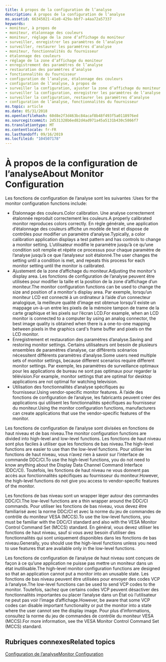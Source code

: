 ```yaml
---
title: À propos de la configuration de l’analyse
description: À propos de la configuration de l’analyse
ms.assetid: 66345021-41e8-429a-bbf7-a4aa72a57337
keywords:
- moniteur, à propos de
- moniteur, étalonnage des couleurs
- moniteur, réglage de la zone d’affichage du moniteur
- surveiller, enregistrer les paramètres de l’analyse
- surveiller, restaurer les paramètres d’analyse
- moniteur, fonctionnalités du fournisseur
- étalonnage des couleurs
- réglage de la zone d’affichage du moniteur
- enregistrement des paramètres de l’analyse
- restauration des paramètres d’analyse
- fonctionnalités du fournisseur
- configuration de l’analyse, étalonnage des couleurs
- configuration de l’analyse, à propos de
- surveiller la configuration, ajuster la zone d’affichage du moniteur
- surveiller la configuration, enregistrer les paramètres de l’analyse
- surveiller la configuration, restaurer les paramètres d’analyse
- configuration de l’analyse, fonctionnalités du fournisseur
ms.topic: article
ms.date: 05/31/2018
ms.openlocfilehash: 60d8e2f3d463bc84acaf8b48f493f5a0118976ed
ms.sourcegitcommit: 2d531328b6ed82d4ad971a45a5131b430c5866f7
ms.translationtype: MT
ms.contentlocale: fr-FR
ms.lasthandoff: 09/16/2019
ms.locfileid: "104507178"
---
```

# <a name="about-monitor-configuration"></a><span data-ttu-id="5a8b9-120">À propos de la configuration de l’analyse</span><span class="sxs-lookup"><span data-stu-id="5a8b9-120">About Monitor Configuration</span></span>

<span data-ttu-id="5a8b9-121">Les fonctions de configuration de l’analyse sont les suivantes :</span><span class="sxs-lookup"><span data-stu-id="5a8b9-121">Uses for the monitor configuration functions include:</span></span>

-   <span data-ttu-id="5a8b9-122">Étalonnage des couleurs.</span><span class="sxs-lookup"><span data-stu-id="5a8b9-122">Color calibration.</span></span> <span data-ttu-id="5a8b9-123">Une analyse correctement étalonnée reproduit correctement les couleurs.</span><span class="sxs-lookup"><span data-stu-id="5a8b9-123">A properly calibrated monitor reproduces colors correctly.</span></span> <span data-ttu-id="5a8b9-124">En règle générale, une application d’étalonnage des couleurs affiche un modèle de test et dispose de contrôles pour modifier un paramètre d’analyse.</span><span class="sxs-lookup"><span data-stu-id="5a8b9-124">Typically, a color calibration application displays a test pattern and has controls to change a monitor setting.</span></span> <span data-ttu-id="5a8b9-125">L’utilisateur modifie le paramètre jusqu’à ce qu’une condition soit remplie et répète ce processus pour chaque paramètre de l’analyse jusqu’à ce que l’analyseur soit étalonné.</span><span class="sxs-lookup"><span data-stu-id="5a8b9-125">The user changes the setting until a condition is met, and repeats this process for each monitor setting until the monitor is calibrated.</span></span>
-   <span data-ttu-id="5a8b9-126">Ajustement de la zone d’affichage du moniteur.</span><span class="sxs-lookup"><span data-stu-id="5a8b9-126">Adjusting the monitor's display area.</span></span> <span data-ttu-id="5a8b9-127">Les fonctions de configuration de l’analyse peuvent être utilisées pour modifier la taille et la position de la zone d’affichage d’un moniteur.</span><span class="sxs-lookup"><span data-stu-id="5a8b9-127">The monitor configuration functions can be used to change the size and position of a monitor's display area.</span></span> <span data-ttu-id="5a8b9-128">Par exemple, lorsqu’un moniteur LCD est connecté à un ordinateur à l’aide d’un connecteur analogique, la meilleure qualité d’image est obtenue lorsqu’il existe un mappage un-à-un entre les pixels de la mémoire tampon de trame de la carte graphique et les pixels sur l’écran LCD.</span><span class="sxs-lookup"><span data-stu-id="5a8b9-128">For example, when an LCD monitor is connected to a computer by using an analog connector, the best image quality is obtained when there is a one-to-one mapping between pixels in the graphics card's frame buffer and pixels on the LCD monitor.</span></span>
-   <span data-ttu-id="5a8b9-129">Enregistrement et restauration des paramètres d’analyse.</span><span class="sxs-lookup"><span data-stu-id="5a8b9-129">Saving and restoring monitor settings.</span></span> <span data-ttu-id="5a8b9-130">Certains utilisateurs ont besoin de plusieurs ensembles de paramètres d’analyse, car différents scénarios nécessitent différents paramètres d’analyse.</span><span class="sxs-lookup"><span data-stu-id="5a8b9-130">Some users need multiple sets of monitor settings, because different scenarios require different monitor settings.</span></span> <span data-ttu-id="5a8b9-131">Par exemple, les paramètres de surveillance optimaux pour les applications de bureau ne sont pas optimaux pour regarder la télévision.</span><span class="sxs-lookup"><span data-stu-id="5a8b9-131">For example, monitor settings that are optimal for desktop applications are not optimal for watching television.</span></span>
-   <span data-ttu-id="5a8b9-132">Utilisation des fonctionnalités d’analyse spécifiques au fournisseur.</span><span class="sxs-lookup"><span data-stu-id="5a8b9-132">Using vendor-specific monitor features.</span></span> <span data-ttu-id="5a8b9-133">À l’aide des fonctions de configuration de l’analyse, les fabricants peuvent créer des applications qui utilisent les fonctionnalités spécifiques au fournisseur du moniteur.</span><span class="sxs-lookup"><span data-stu-id="5a8b9-133">Using the monitor configuration functions, manufacturers can create applications that use the vendor-specific features of the monitor.</span></span>

<span data-ttu-id="5a8b9-134">Les fonctions de configuration de l’analyse sont divisées en fonctions de haut niveau et de bas niveau.</span><span class="sxs-lookup"><span data-stu-id="5a8b9-134">The monitor configuration functions are divided into high-level and low-level functions.</span></span> <span data-ttu-id="5a8b9-135">Les fonctions de haut niveau sont plus faciles à utiliser que les fonctions de bas niveau.</span><span class="sxs-lookup"><span data-stu-id="5a8b9-135">The high-level functions are easier to use than the low-level functions.</span></span> <span data-ttu-id="5a8b9-136">Pour utiliser les fonctions de haut niveau, vous n’avez rien à savoir sur l’interface de commande DDC/CI.</span><span class="sxs-lookup"><span data-stu-id="5a8b9-136">To use the high-level functions, you do not need to know anything about the Display Data Channel Command Interface (DDC/CI).</span></span> <span data-ttu-id="5a8b9-137">Toutefois, les fonctions de haut niveau ne vous donnent pas accès aux fonctionnalités spécifiques au fournisseur du moniteur.</span><span class="sxs-lookup"><span data-stu-id="5a8b9-137">However, the high-level functions do not give you access to vendor-specific features of the monitor.</span></span>

<span data-ttu-id="5a8b9-138">Les fonctions de bas niveau sont un wrapper léger autour des commandes DDC/CI.</span><span class="sxs-lookup"><span data-stu-id="5a8b9-138">The low-level functions are a thin wrapper around the DDC/CI commands.</span></span> <span data-ttu-id="5a8b9-139">Pour utiliser les fonctions de bas niveau, vous devez être familiarisé avec la norme DDC/CI et avec la norme du jeu de commandes de contrôle du moniteur VESA (MCCS).</span><span class="sxs-lookup"><span data-stu-id="5a8b9-139">To use the low-level functions, you must be familiar with the DDC/CI standard and also with the VESA Monitor Control Command Set (MCCS) standard.</span></span> <span data-ttu-id="5a8b9-140">En général, vous devez utiliser les fonctions de haut niveau, sauf si vous avez besoin d’utiliser des fonctionnalités qui sont uniquement disponibles dans les fonctions de bas niveau.</span><span class="sxs-lookup"><span data-stu-id="5a8b9-140">Generally, you should use the high-level functions unless you need to use features that are available only in the low-level functions.</span></span>

<span data-ttu-id="5a8b9-141">Les fonctions de configuration de l’analyse de haut niveau sont conçues de façon à ce qu’une application ne puisse pas mettre un moniteur dans un état inutilisable.</span><span class="sxs-lookup"><span data-stu-id="5a8b9-141">The high-level monitor configuration functions are designed so that an application cannot put a monitor into an unusable state.</span></span> <span data-ttu-id="5a8b9-142">Les fonctions de bas niveau peuvent être utilisées pour envoyer des codes VCP à l’analyse.</span><span class="sxs-lookup"><span data-stu-id="5a8b9-142">The low-level functions can be used to send VCP codes to the monitor.</span></span> <span data-ttu-id="5a8b9-143">Toutefois, sachez que certains codes VCP peuvent désactiver des fonctionnalités importantes ou placer l’analyse dans un État où l’utilisateur ne peut pas voir l’image d’affichage.</span><span class="sxs-lookup"><span data-stu-id="5a8b9-143">However, be aware that some VCP codes can disable important functionality or put the monitor into a state where the user cannot see the display image.</span></span> <span data-ttu-id="5a8b9-144">Pour plus d’informations, consultez la norme du jeu de commandes de contrôle du moniteur VESA (MCCS).</span><span class="sxs-lookup"><span data-stu-id="5a8b9-144">For more information, see the VESA Monitor Control Command Set (MCCS) standard.</span></span>

## <a name="related-topics"></a><span data-ttu-id="5a8b9-145">Rubriques connexes</span><span class="sxs-lookup"><span data-stu-id="5a8b9-145">Related topics</span></span>

<dl> <dt>

[<span data-ttu-id="5a8b9-146">Configuration de l’analyse</span><span class="sxs-lookup"><span data-stu-id="5a8b9-146">Monitor Configuration</span></span>](monitor-configuration.md)
</dt> </dl>

 

 




